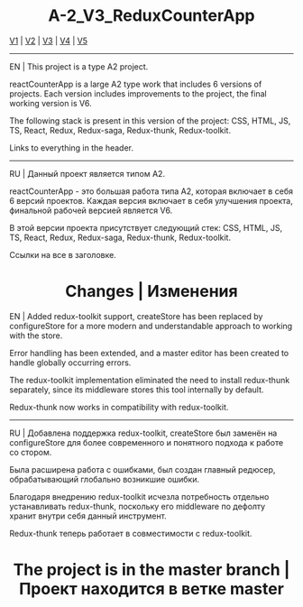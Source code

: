 <h1 align="center">A-2_V3_ReduxCounterApp</h1>

[V1](https://github.com/4min-dev/A-2_V1_ReduxCounterApp) | [V2](https://github.com/4min-dev/A-2_V2_ReduxCounterApp) | [V3](https://github.com/4min-dev/A-2_V3_ReduxCounterApp) | [V4](https://github.com/4min-dev/A-2_V4_ReduxCounterApp) | [V5](https://github.com/4min-dev/A-2_V5_ReduxCounterApp)
_______________________________________________________________

EN | This project is a type A2 project.

reactCounterApp is a large A2 type work that includes 6 versions of projects.
Each version includes improvements to the project, the final working version is V6.

The following stack is present in this version of the project:
CSS,
HTML,
JS,
TS,
React,
Redux,
Redux-saga,
Redux-thunk,
Redux-toolkit.

Links to everything in the header.
_______________________________________________________________

RU | Данный проект является типом А2.

reactCounterApp - это большая работа типа A2, которая включает в себя 6 версий проектов.
Каждая версия включает в себя улучшения проекта, финальной рабочей версией является V6.

В этой версии проекта присутствует следующий стек:
CSS,
HTML,
JS,
TS,
React,
Redux,
Redux-saga,
Redux-thunk,
Redux-toolkit.

Ссылки на все в заголовке.

<h1 align="center">Changes | Изменения</h1>

EN | Added redux-toolkit support, createStore has been replaced by configureStore for a more modern and understandable approach to working with the store.

Error handling has been extended, and a master editor has been created to handle globally occurring errors.

The redux-toolkit implementation eliminated the need to install redux-thunk separately, since its middleware stores this tool internally by default.

Redux-thunk now works in compatibility with redux-toolkit.

_______________________________________________________________

RU | Добавлена поддержка redux-toolkit, createStore был заменён на configureStore для более современного и понятного подхода к работе со стором.

Была расширена работа с ошибками, был создан главный редюсер, обрабатывающий глобально возникшие ошибки.

Благодаря внедрению redux-toolkit исчезла потребность отдельно устанавливать redux-thunk, поскольку его middleware по дефолту хранит внутри себя данный инструмент.

Redux-thunk теперь работает в совместимости с redux-toolkit.

<h1 align="center">The project is in the master branch | Проект находится в ветке master</h1>
